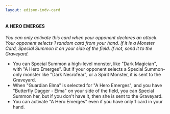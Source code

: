 ```yaml
---
layout: edison-indv-card
---
```


#### A HERO EMERGES

*You can only activate this card when your opponent declares an attack. Your opponent selects 1 random card from your hand. If it is a Monster Card, Special Summon it on your side of the field. If not, send it to the  Graveyard.*

- You can Special Summon a high-level monster, like "Dark Magician", with "A Hero Emerges". But if your opponent selects a  Special Summon-only monster like "Dark Necrofear", or a Spirit Monster,  it is sent to the Graveyard.
- When "Guardian Elma" is  selected for "A Hero Emerges", and you have "Butterfly Dagger - Elma" on your side of the field, you can Special Summon her, but if you don't  have it, then she is sent to the Graveyard.
- You can activate "A Hero Emerges" even if you have only 1 card in your hand.